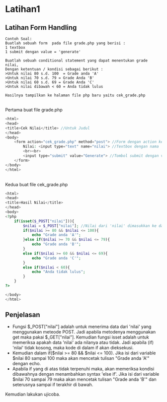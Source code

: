 # Latihan1

## Latihan Form Handling

```
Contoh Soal:
Buatlah sebuah form  pada file grade.php yang berisi : 
1 textbox
1 submit dengan value = 'generate'  

Buatlah sebuah conditional statement yang dapat menentukan grade nilai,
Dengan ketentuan / kondisi sebagai berikut : 
>Untuk nilai 80 s.d. 100  = Grade anda 'A'
>Untuk nilai 70 s.d. 79 = Grade Anda 'B' 
>Untuk nilai 60 s.d. 69 = Grade Anda 'C'
>Untuk nilai dibawah < 60 = Anda tidak lulus

Hasilnya tampilkan ke halaman file php baru yaitu cek_grade.php
```
<br>
Pertama buat file grade.php


```php
<html>
<head>
<title>Cek Nilai</title> //Untuk Judul
</head>
<body>
    <form action="cek_grade.php" method="post"> //Form dengan action ke file 'cek_grade.php' dan metode 'POST'
        Nilai: <input type="text" name="nilai"> //Textbox dengan nama 'nilai'
        <br><br>
        <input type="submit" value="Generate"> //Tombol submit dengan value 'generate'
    </form>
</body>
</html>
```
<br>
Kedua buat file cek_grade.php

```php
<html>
<head>
<title>Hasil Nilai</title>
</head>
<body>
<?php
	if(isset($_POST["nilai"])){
		$nilai = $_POST["nilai"]; //Nilai dari 'nilai' dimasukkan ke dalam variable $nilai;
		if($nilai >= 80 && $nilai <= 100){
			echo "Grade anda 'A'";
		}else if($nilai >= 70 && $nilai <= 79){ 
			echo "Grade anda 'B'";
		}
		else if($nilai >= 60 && $nilai <= 69){
			echo "Grade anda 'C'";
		}
		else if($nilai < 60){
			echo "Anda tidak lulus";
		}
	}
?>

</body>
</html>
```

## Penjelasan
* Fungsi $_POST["nilai"] adalah untuk menerima data dari 'nilai' yang menggunakan meteode POST. Jadi apabila metodenya menggunakan get maka pakai $_GET["nilai"]. Kemudian fungsi isset adalah untuk memeriksa apakah data 'nilai' ada nilanya atau tidak. Jadi apabila (if) 'nilai' tidak kosong, maka kode di dalam if akan dieksekusi.
* Kemudian dalam if($nilai >= 80 && $nilai <= 100). Jika isi dari variable $nilai 80 sampai 100 maka akan mencetak tulisan "Grade anda 'A'" dengan echo.
* Apabila if yang di atas tidak terpenuhi maka, akan memeriksa kondisi dibawahnya dengan menambahkan syntax 'else if'. Jika isi dari variable $nilai 70 sampai 79 maka akan mencetak tulisan "Grade anda 'B'" dan seterusnya sampai if terakhir di bawah.

Kemudian lakukan ujicoba.
